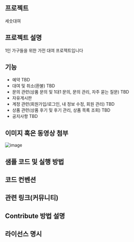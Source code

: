 ## 프로젝트
세숫대여
## 프로젝트 설명
1인 가구들을 위한 가전 대여 프로젝트입니다
## 기능
- 예약 TBD
- 대여 및 취소(환불) TBD
- 문의 관련(상품 문의 및 1대1 문의, 문의 관리, 자주 묻는 질문) TBD
- 자유게시판
- 계정 관련(회원가입/로그인, 내 정보 수정, 회원 관리) TBD
- 상품 관련(상품 후기 및 후기 관리, 상품 목록 조회) TBD
- 공지사항 TBD
## 이미지 혹은 동영상 첨부
![image](https://github.com/CJeaHo/edu/assets/145183158/be67b946-128d-43c5-a1e7-e90785f9668d)
## 샘플 코드 및 실행 방법
## 코드 컨벤션
## 관련 링크(커뮤니티)
## Contribute 방법 설명
## 라이선스 명시
